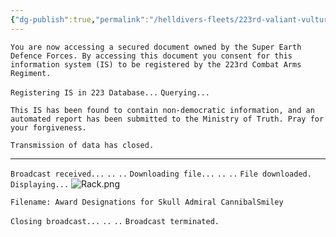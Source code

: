 ```yaml
---
{"dg-publish":true,"permalink":"/helldivers-fleets/223rd-valiant-vultures/223rd-operator-files/cannibal-smiley/","noteIcon":"","created":"2024-03-27T13:33:27.679+01:00","updated":"2024-03-27T13:34:41.124+01:00"}
---
```


`You are now accessing a secured document owned by the Super Earth Defence Forces. By accessing this document you consent for this information system (IS) to be registered by the 223rd Combat Arms Regiment.`

`Registering IS in 223 Database...`
`Querying...`

`This IS has been found to contain non-democratic information, and an automated report has been submitted to the Ministry of Truth. Pray for your forgiveness.`

`Transmission of data has closed.`

- - - - 

`Broadcast received...`
`..`
`..`
`Downloading file...`
`..`
`..`
`File downloaded.`
`Displaying...`
![Rack.png](/img/user/z%20Images/Rack.png)

 `Filename: Award Designations for Skull Admiral CannibalSmiley`

`Closing broadcast...`
`..`
`..`
`Broadcast terminated.`